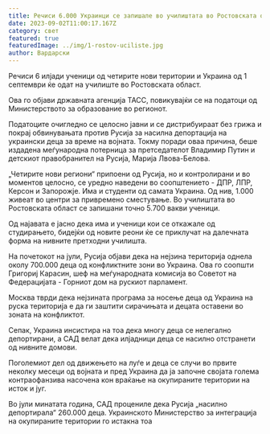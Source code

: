 ```yaml
---
title: Речиси 6.000 Украинци се запишале во училиштата во Ростовската област
date: 2023-09-02T11:00:17.167Z
category: свет
featured: true
featuredImage: ../img/1-rostov-uciliste.jpg
author: Вардарски
---
```

Речиси 6 илјади ученици од четирите нови територии и Украина од 1 септември ќе одат на училиште во Ростовската област.

Ова го објави државната агенција ТАСС, повикувајќи се на податоци од Министерството за образование во регионот.

Податоците очигледно се целосно јавни и се дистрибуираат без грижа и покрај обвинувањата против Русија за насилна депортација на украински деца за време на војната. Токму поради оваа причина, беше издадена меѓународна потерница за претседателот Владимир Путин и детскиот правобранител на Русија, Марија Лвова-Белова.

„Четирите нови региони“ припоени од Русија, но и контролирани и во моментов целосно, се уредно наведени во соопштението - ДПР, ЛПР, Керсон и Запорожје. Има и студенти од самата Украина. Од нив, 1.000 живеат во центри за привремено сместување. Во училиштата во Ростовската област се запишани точно 5.700 вакви ученици.

Од најавата е јасно дека има и ученици кои се откажале од студирањето, бидејќи од новите реони ќе се приклучат на далечната форма на нивните претходни училишта.

На почетокот на јули, Русија објави дека на нејзина територија однела околу 700.000 деца од конфликтните зони во Украина. Ова го соопшти Григориј Карасин, шеф на меѓународната комисија во Советот на Федерацијата - Горниот дом на рускиот парламент.

Москва тврди дека нејзината програма за носење деца од Украина на руска територија е да ги заштити сирачињата и децата оставени во зоната на конфликтот.

Сепак, Украина инсистира на тоа дека многу деца се нелегално депортирани, а САД велат дека илјадници деца се насилно отстранети од нивните домови.

Поголемиот дел од движењето на луѓе и деца се случи во првите неколку месеци од војната и пред Украина да ја започне својата голема контраофанзива насочена кон враќање на окупираните територии на исток и југ.

Во јули минатата година, САД процениле дека Русија „насилно депортирала“ 260.000 деца. Украинското Министерство за интеграција на окупираните територии го истакна тоа